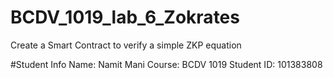 # BCDV_1019_lab_6_Zokrates
Create a Smart Contract to verify a simple ZKP equation

#Student Info
Name: Namit Mani
Course: BCDV 1019
Student ID: 101383808
